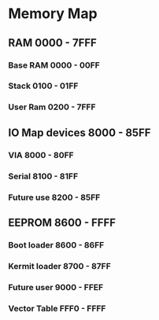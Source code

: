 # Memory Map

## RAM 0000 - 7FFF

### Base RAM 0000 - 00FF

### Stack 0100 - 01FF

### User Ram 0200 - 7FFF

## IO Map devices 8000 - 85FF

### VIA 8000 - 80FF

### Serial 8100 - 81FF

### Future use 8200 - 85FF

## EEPROM 8600 - FFFF

### Boot loader 8600 - 86FF

### Kermit loader 8700 - 87FF

### Future user 9000 - FFEF

### Vector Table FFF0 - FFFF
